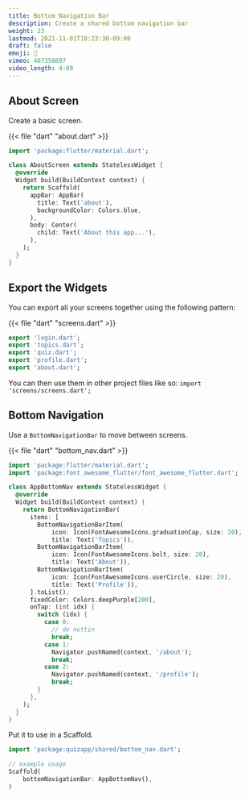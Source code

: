 ```yaml
---
title: Bottom Navigation Bar
description: Create a shared bottom navigation bar
weight: 23
lastmod: 2021-11-01T10:23:30-09:00
draft: false
emoji: 🍫
vimeo: 407358897
video_length: 4:09
---
```


## About Screen

Create a basic screen.

{{< file "dart" "about.dart" >}}
```dart
import 'package:flutter/material.dart';

class AboutScreen extends StatelessWidget {
  @override
  Widget build(BuildContext context) {
    return Scaffold(
      appBar: AppBar(
        title: Text('about'),
        backgroundColor: Colors.blue,
      ),
      body: Center(
        child: Text('About this app...'),
      ),
    );
  }
}
```

## Export the Widgets

You can export all your screens together using the following pattern:

{{< file "dart" "screens.dart" >}}
```dart
export 'login.dart';
export 'topics.dart';
export 'quiz.dart';
export 'profile.dart';
export 'about.dart';
```

You can then use them in other project files like so: `import 'screens/screens.dart';
`

## Bottom Navigation

Use a `BottomNavigationBar` to move between screens. 

{{< file "dart" "bottom_nav.dart" >}}
```dart
import 'package:flutter/material.dart';
import 'package:font_awesome_flutter/font_awesome_flutter.dart';

class AppBottomNav extends StatelessWidget {
  @override
  Widget build(BuildContext context) {
    return BottomNavigationBar(
      items: [
        BottomNavigationBarItem(
            icon: Icon(FontAwesomeIcons.graduationCap, size: 20),
            title: Text('Topics')),
        BottomNavigationBarItem(
            icon: Icon(FontAwesomeIcons.bolt, size: 20),
            title: Text('About')),
        BottomNavigationBarItem(
            icon: Icon(FontAwesomeIcons.userCircle, size: 20),
            title: Text('Profile')),
      ].toList(),
      fixedColor: Colors.deepPurple[200],
      onTap: (int idx) {
        switch (idx) {
          case 0:
            // do nuttin
            break;
          case 1:
            Navigator.pushNamed(context, '/about');
            break;
          case 2:
            Navigator.pushNamed(context, '/profile');
            break;
        }
      },
    );
  }
}
```

Put it to use in a Scaffold. 

```dart
import 'package:quizapp/shared/bottom_nav.dart';

// example usage
Scaffold(
    bottomNavigationBar: AppBottomNav(),
)
```
